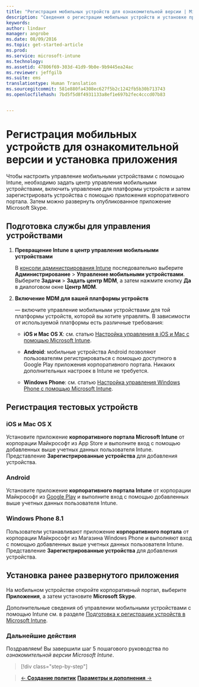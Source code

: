 ```yaml
---
title: "Регистрация мобильных устройств для ознакомительной версии | Microsoft Intune"
description: "Сведения о регистрации мобильных устройств и установке приложений при использовании бесплатной 30-дневной ознакомительной версии Intune"
keywords: 
author: lindavr
manager: angrobe
ms.date: 08/09/2016
ms.topic: get-started-article
ms.prod: 
ms.service: microsoft-intune
ms.technology: 
ms.assetid: 47806f69-303d-41d9-9b0e-9b9445ea24ac
ms.reviewer: jeffgilb
ms.suite: ems
translationtype: Human Translation
ms.sourcegitcommit: 581e880fa4308ec627f5b2c1242fb5b30b713743
ms.openlocfilehash: 7bd5f5d8f4931133a8ef1e697b2fec4cccd07b83


---
```


# Регистрация мобильных устройств для ознакомительной версии и установка приложения
Чтобы настроить управление мобильными устройствами с помощью Intune, необходимо задать центр управления мобильными устройствами, включить управление для платформы устройств и затем зарегистрировать устройства с помощью приложения корпоративного портала. Затем можно развернуть опубликованное приложение Microsoft Skype.

## Подготовка службы для управления устройствами

1.  **Превращение Intune в центр управления мобильными устройствами**

    В [консоли администрирования Intune](https://manage.microsoft.com/) последовательно выберите **Администрирование** &gt; **Управление мобильными устройствами**. Выберите **Задачи** > **Задать центр MDM**, а затем нажмите кнопку **Да** в диалоговом окне **Центр MDM**.

2.  **Включение MDM для вашей платформы устройств**

    — включите управление мобильными устройствами для той платформы устройств, которой вы хотите управлять. В зависимости от используемой платформы есть различные требования:

    -   **iOS и Mac OS X**: см. статью [Настройка управления в iOS и Mac с помощью Microsoft Intune](/Intune/Deploy-Use/set-up-ios-and-mac-management-with-microsoft-intune).

    -   **Android**: мобильные устройства Android позволяют пользователям регистрироваться с помощью доступного в Google Play приложения корпоративного портала. Никаких дополнительных настроек в Intune не требуется.

    -   **Windows Phone**: см. статью [Настройка управления Windows Phone с помощью Microsoft Intune](/Intune/Deploy-Use/set-up-windows-phone-management-with-microsoft-intune).

## Регистрация тестовых устройств

### iOS и Mac OS X
Установите приложение **корпоративного портала Microsoft Intune** от корпорации Майкрософт из App Store и выполните вход с помощью добавленных выше учетных данных пользователя Intune. Представление **Зарегистрированные устройства** для добавления устройства.

### Android
Установите приложение **корпоративного портала Intune** от корпорации Майкрософт из [Google Play](http://go.microsoft.com/fwlink/p/?LinkId=386612) и выполните вход с помощью добавленных выше учетных данных пользователя Intune.

### Windows Phone 8.1
Пользователи устанавливают приложение **корпоративного портала** от корпорации Майкрософт из Магазина Windows Phone и выполняют вход с помощью добавленных выше учетных данных пользователя Intune.  Представление **Зарегистрированные устройства** для добавления устройства.

## Установка ранее развернутого приложения
На мобильном устройстве откройте корпоративный портал, выберите **Приложения**, а затем установите **Microsoft Skype**.

Дополнительные сведения об управлении мобильными устройствами с помощью Intune см. в разделе [Подготовка к регистрации устройств в Microsoft Intune](/Intune/deploy-use/prerequisites-for-enrollment).

### Дальнейшие действия
Поздравляем! Вы завершили шаг 5 пошагового руководства по *ознакомительной версии Microsoft Intune*.

>[!div class="step-by-step"]

>[&larr; **Создание политик**](.\get-started-with-a-30-day-trial-of-microsoft-intune-step-4.md) [**Параметры и дополнения** &rarr;](.\get-started-with-a-30-day-trial-of-microsoft-intune-step-6.md)  



<!--HONumber=Oct16_HO2-->


